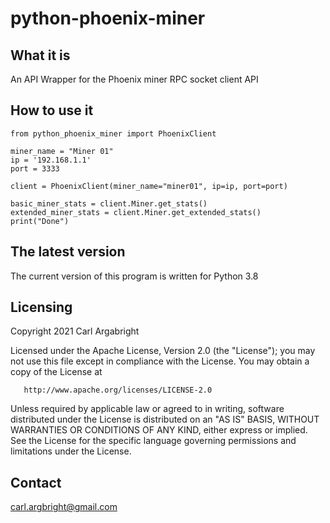 
# python-phoenix-miner

## What it is

An API Wrapper for the Phoenix miner RPC socket client API

## How to use it
```
from python_phoenix_miner import PhoenixClient

miner_name = "Miner 01"
ip = '192.168.1.1'
port = 3333

client = PhoenixClient(miner_name="miner01", ip=ip, port=port)

basic_miner_stats = client.Miner.get_stats()
extended_miner_stats = client.Miner.get_extended_stats()
print("Done")
```

## The latest version

The current version of this program is written for Python 3.8

## Licensing

Copyright 2021 Carl Argabright

   Licensed under the Apache License, Version 2.0 (the "License");
   you may not use this file except in compliance with the License.
   You may obtain a copy of the License at

       http://www.apache.org/licenses/LICENSE-2.0

   Unless required by applicable law or agreed to in writing, software
   distributed under the License is distributed on an "AS IS" BASIS,
   WITHOUT WARRANTIES OR CONDITIONS OF ANY KIND, either express or implied.
   See the License for the specific language governing permissions and
   limitations under the License.

## Contact
carl.argbright@gmail.com
